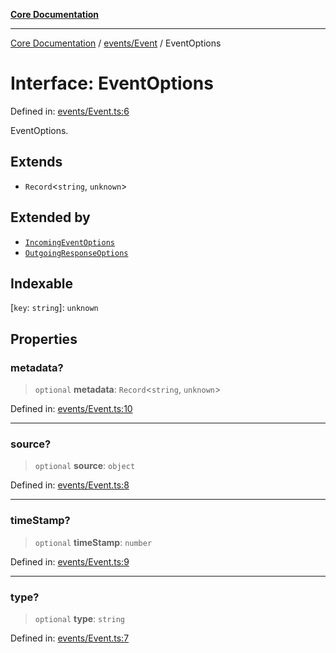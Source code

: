[**Core Documentation**](../../../README.md)

***

[Core Documentation](../../../README.md) / [events/Event](../README.md) / EventOptions

# Interface: EventOptions

Defined in: [events/Event.ts:6](https://github.com/stonemjs/core/blob/3581a30de158e951ead319c3cc6abead0be9639f/src/events/Event.ts#L6)

EventOptions.

## Extends

- `Record`\<`string`, `unknown`\>

## Extended by

- [`IncomingEventOptions`](../../IncomingEvent/interfaces/IncomingEventOptions.md)
- [`OutgoingResponseOptions`](../../OutgoingResponse/interfaces/OutgoingResponseOptions.md)

## Indexable

\[`key`: `string`\]: `unknown`

## Properties

### metadata?

> `optional` **metadata**: `Record`\<`string`, `unknown`\>

Defined in: [events/Event.ts:10](https://github.com/stonemjs/core/blob/3581a30de158e951ead319c3cc6abead0be9639f/src/events/Event.ts#L10)

***

### source?

> `optional` **source**: `object`

Defined in: [events/Event.ts:8](https://github.com/stonemjs/core/blob/3581a30de158e951ead319c3cc6abead0be9639f/src/events/Event.ts#L8)

***

### timeStamp?

> `optional` **timeStamp**: `number`

Defined in: [events/Event.ts:9](https://github.com/stonemjs/core/blob/3581a30de158e951ead319c3cc6abead0be9639f/src/events/Event.ts#L9)

***

### type?

> `optional` **type**: `string`

Defined in: [events/Event.ts:7](https://github.com/stonemjs/core/blob/3581a30de158e951ead319c3cc6abead0be9639f/src/events/Event.ts#L7)
